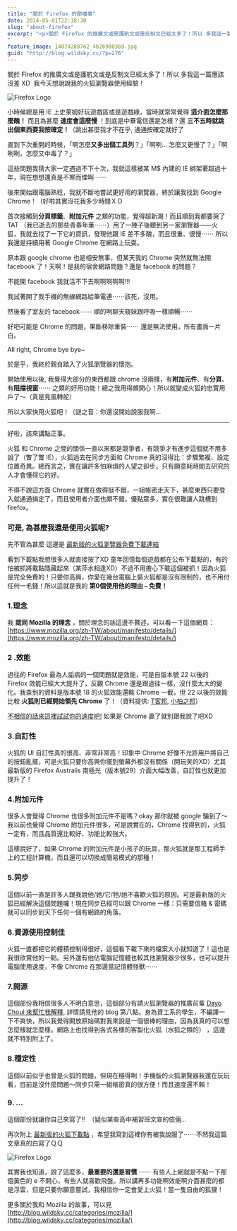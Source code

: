 ```yaml
---
title: "關於 Firefox 的那檔事"
date: 2014-05-01T22:18:30
slug: "about-firefox"
excerpt: "<p>關於 Firefox 的推廣文或是護航文或是反制文已經太多了！所以 多我這一篇應該沒差 XD&nbsp;&#038;nb&#8230;</p>
"
feature_image: 14074288762_4b26900369.jpg
guid: "http://blog.wildsky.cc/?p=276"
---
```

關於 Firefox 的推廣文或是護航文或是反制文已經太多了！所以 多我這一篇應該沒差 XD  我今天想說說我的火狐瀏覽器使用經驗！

![Firefox Logo](http://blog.wildsky.cc/wp-content/uploads/2019/03/14074288762_4b26900369.jpg)

小時候總是用 IE 上史萊姆好玩遊戲區或是遊戲綠，當時就常常覺得 **這介面怎麼那麼醜！** 而且為甚麼 **速度會這麼慢** ！到底是中華電信還是怎樣？還 **三不五時就跳出個東西要我按確定！**（跳出甚麼我才不在乎, 通通按確定就好了

直到下次重開的時候，「啊怎麼**又多出個工具列**？」「啊咧… 怎麼又更慢了？」「啊咧咧，怎麼又中毒了？」

這些問題我猜大家一定遇過不下十次，我就這樣被某 M$ 內建的 IE 綁架著超過十年，現在想想還真是不寒而慄啊⋯⋯

後來開始跟電腦熟稔，我就不斷地嘗試更好用的瀏覽器，終於讓我找到 Google Chrome！（好啦其實沒花我多少時間ＸＤ

首次接觸到**分頁標籤**、**附加元件** 之類的功能，覺得超新潮！而且順到我都要哭了 TAT （我已逝去的那些青春年華⋯⋯）用了一陣子後聽到另一家瀏覽器——火狐，我就去找了一下它的資訊，發現他跟 IE 差不多醜，而且很重、很慢⋯⋯ 所以我還是持續用著 Google Chrome 在網路上玩耍。

原本跟 google chrome 也是相安無事，但某天我的 Chrome 突然就無法開 facebook 了！天啊！是我的宿舍網路問題？還是 facebook 的問題？

不能開 facebook 我就活不下去啊啊啊啊啊!!!

我試著開了我手機的無線網路給筆電連⋯⋯該死，沒用。

然後看了室友的 facebook⋯⋯ 順的咧聊天窺妹跟呼吸一樣順暢⋯⋯

好吧可能是 Chrome 的問題，果斷移除重裝⋯⋯ 還是無法使用，所有畫面一片白。

All right, Chrome bye bye~

於是乎，我終於親自踏入了火狐瀏覽器的懷抱。

開始使用以後, 我覺得大部分的東西都跟 chrome 沒兩樣，有**附加元件**、有**分頁**、有**阻擋視窗**⋯⋯ 之類的好用功能！總之我用得頗開心！所以就變成火狐的忠實用戶了～（真是見風轉舵）

所以大家快用火狐吧！（謎之音：你還沒開始說服我啊…

* * *

好啦，該來講點正事。

火狐 和 Chrome 之間的關係一直以來都是競爭者，有競爭才有進步這個就不用多說了（瞥了瞥 IE），火狐過去在同步方面和 Chrome 真的沒得比：步驟繁複、設定位置奇異。總而言之，實在讓許多怕麻煩的人望之卻步，只有願意耗時間去研究的人才會懂得它的好。

不得不說這方面 Chrome 就實在做得挺不錯，一組帳密走天下，甚麼東西只要登入就通通搞定了，而且使用者介面也頗不錯。優點眾多，實在很難讓人跳槽到 firefox。

### **可是, 為甚麼我還是使用**火狐**呢?**

先不管為甚麼 這邊是 [最新版的火狐瀏覽器免費下載連結](http://mozilla.com.tw/firefox/download/)

看到下載點我想很多人就直接按了XD 童年回憶每個遊戲都在公布下載點的，有的怕被抓將載點隱藏起來（某萍水相逢XD）不過不用擔心下載這個被抓！因為火狐是完全免費的！只要你高興，你愛在幾台電腦上裝火狐都是沒有限制的，也不用付任何一毛錢！所以這就是我的 **第0個使用他的理由 – 免費！**

### **1.理念**

我 **認同 Mozilla 的理念** ，關於理念的話這邊不贅述，可以看一下這個網頁： [https://www.mozilla.org/zh-TW/about/manifesto/details/](https://www.mozilla.org/zh-TW/about/manifesto/details/)

### **2 .效能**

過往的 Firefox 最為人詬病的一個問題就是效能，可是自版本號 22 以後的 Firefox 效能已經大大提升了，反觀 Chrome 還是跟過往一樣，沒什麼太大的變化。我查到的資料是版本號 18 的火狐效能還輸 Chrome 一截，但 22 以後的效能比較 **火狐則已經開始領先 Chrome** 了！（資料提供: [T客邦](http://www.techbang.com/posts/13899-browser-wars-beat-chrome-firefox-22-27), [小柏之邦](http://chenbolin84.pixnet.net/blog/post/48457638-2013%E5%B9%B4%E7%80%8F%E8%A6%BD%E5%99%A8%E6%AF%94%E8%BC%83%E4%B9%8B%E6%95%88%E8%83%BD%E8%A9%95%E6%B8%AC)）

[不相信的話來這裡試試你的速度吧!](http://mozilla.com.tw/firefox/speed/) 如果是 Chrome 贏了就別跟我說了吧XD

### **3.自訂性**

火狐的 UI 自訂性真的很高、非常非常高！印象中 Chrome 好像不允許用戶將自己的按鈕亂擺，可是火狐只要你高興你擺到螢幕外都沒有關係（開玩笑的XD）尤其最新版的 Firefox Australis 南極光（版本號29）介面大幅改善，自訂性也就更加提升了！

### **4.附加元件**

很多人會覺得 Chrome 也很多附加元件不是嗎？okay 那你就被 google 騙到了～我以前也覺得 Chrome 附加元件很多，可是說實在的，Chrome 找得到的，火狐一定有，而且品質還比較好、功能比較強大。

這樣說好了，如果 Chrome 的附加元件是小孩子的玩具，那火狐就是那工程師手上的工程計算機，而且還可以切換成簡易模式的那種！

### **5.同步**

這個以前一直是許多人跟我說他/她/它/牠/祂不喜歡火狐的原因。可是最新版的火狐已經解決這個問題囉！現在同步已經可以跟 Chrome 一樣：只需要信箱 & 密碼就可以同步到天下任何一個有網路的角落。

### **6.資源使用控制佳**

火狐一直都把它的體積控制得很好，這個看下載下來的檔案大小就知道了！這也是我很欣賞他的一點。另外還有他佔電腦記憶體也較其他瀏覽器少很多，也可以提升電腦使用速度，不像 Chrome 在那邊當記憶體怪獸⋯⋯

### **7.開源**

這個部份我相信很多人不明白意思，這個部分有請火狐瀏覽器的推廣前輩 [‎Dayo Choul 來幫忙我解釋,](http://fbpboy.blogspot.tw/2013/12/9-things-firefox-better-than-chrome.html#more) 詳情請見他的 blog 第八點。身為資工系的學生，不編譯一下不爽快，所以我覺得開放原始碼對我來說是一個很棒的理由，因為我真的可以想怎麼樣就怎麼樣。網路上也找得到各式各樣的客製化火狐（水狐之類的） ，這邊就不特別附上了。

### **8.穩定性**

這個以前似乎也曾是火狐的問題，但現在穩得咧！手機版的火狐瀏覽器我還在玩玩看，目前是沒什麼問題～同步只需一組帳密真的很方便！而且速度還不賴！

### **9\. …**

這個部份就讓你自己來寫了!!  （疑似某些高中補習班文宣的伎倆…

再次附上 [最新版的火狐下載點](http://mozilla.com.tw/firefox/download/) ，希望我寫到這裡你有被我說服了⋯⋯不然我這篇文章真的白寫了ＱＱ

![Firefox Logo](http://blog.wildsky.cc/wp-content/uploads/2019/03/14074288762_4b26900369.jpg)

其實我也知道，說了這麼多，**最重要的還是習慣** ⋯⋯ 有些人上網就是不點一下那個黃色的 e 不開心，有些人就喜歡飛盤。所以講再多功能啊效能啊介面甚麼的都是浮雲，但是只要你願意嘗試，我相信你一定會愛上火狐！當一隻自由的狐狸！

更多關於我和 Mozilla 的故事，可以見 [http://blog.wildsky.cc/categories/mozilla/](http://blog.wildsky.cc/categories/mozilla/)